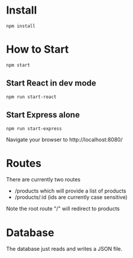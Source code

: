 # Install
`npm install`

# How to Start
`npm start`

## Start React in dev mode
`npm run start-react`

## Start Express alone
`npm run start-express`

Navigate your browser to http://localhost:8080/

# Routes

There are currently two routes
- /products which will provide a list of products
- /products/:id (ids are currently case sensitive)

Note the root route "/" will redirect to products

# Database
The database just reads and writes a JSON file.